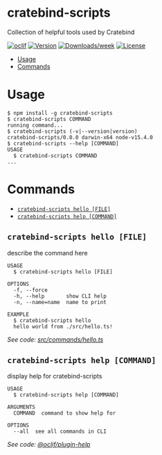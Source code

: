 cratebind-scripts
=================

Collection of helpful tools used by Cratebind

[![oclif](https://img.shields.io/badge/cli-oclif-brightgreen.svg)](https://oclif.io)
[![Version](https://img.shields.io/npm/v/cratebind-scripts.svg)](https://npmjs.org/package/cratebind-scripts)
[![Downloads/week](https://img.shields.io/npm/dw/cratebind-scripts.svg)](https://npmjs.org/package/cratebind-scripts)
[![License](https://img.shields.io/npm/l/cratebind-scripts.svg)](https://github.com/matt-cratebind/cratebind-scripts/blob/master/package.json)

<!-- toc -->
* [Usage](#usage)
* [Commands](#commands)
<!-- tocstop -->
# Usage
<!-- usage -->
```sh-session
$ npm install -g cratebind-scripts
$ cratebind-scripts COMMAND
running command...
$ cratebind-scripts (-v|--version|version)
cratebind-scripts/0.0.0 darwin-x64 node-v15.4.0
$ cratebind-scripts --help [COMMAND]
USAGE
  $ cratebind-scripts COMMAND
...
```
<!-- usagestop -->
# Commands
<!-- commands -->
* [`cratebind-scripts hello [FILE]`](#cratebind-scripts-hello-file)
* [`cratebind-scripts help [COMMAND]`](#cratebind-scripts-help-command)

## `cratebind-scripts hello [FILE]`

describe the command here

```
USAGE
  $ cratebind-scripts hello [FILE]

OPTIONS
  -f, --force
  -h, --help       show CLI help
  -n, --name=name  name to print

EXAMPLE
  $ cratebind-scripts hello
  hello world from ./src/hello.ts!
```

_See code: [src/commands/hello.ts](https://github.com/matt-cratebind/cratebind-scripts/blob/v0.0.0/src/commands/hello.ts)_

## `cratebind-scripts help [COMMAND]`

display help for cratebind-scripts

```
USAGE
  $ cratebind-scripts help [COMMAND]

ARGUMENTS
  COMMAND  command to show help for

OPTIONS
  --all  see all commands in CLI
```

_See code: [@oclif/plugin-help](https://github.com/oclif/plugin-help/blob/v3.2.2/src/commands/help.ts)_
<!-- commandsstop -->
